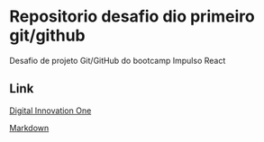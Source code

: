 # Repositorio desafio dio primeiro git/github

Desafio de projeto Git/GitHub do bootcamp Impulso React


## Link 
[Digital Innovation One](digitalinnovation.one)

[Markdown](https://docs.pipz.com/central-de-ajuda/learning-center/guia-basico-de-markdown#open)
